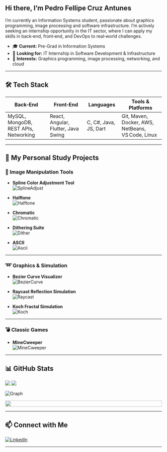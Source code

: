 ## Hi there, I’m Pedro Fellipe Cruz Antunes

I’m currently an Information Systems student, passionate about graphics programming, image processing and software infrastructure. I’m actively seeking an internship opportunity in the IT sector, where I can apply my skills in back‑end, front‑end, and DevOps to real‑world challenges.  

- 🎓 **Current:** Pre-Grad in Information Systems  
- 💼 **Looking for:** IT Internship in Software Development & Infrastructure  
- 🚀 **Interests:** Graphics programming, image processing, networking, and cloud  

---

## 🛠️ Tech Stack

| Back‑End            | Front‑End                     | Languages             | Tools & Platforms           |
| --------------------| ----------------------------- | --------------------- | --------------------------- |
| MySQL, MongoDB, REST APIs, Networking     | React, Angular, Flutter, Java Swing    | C, C#, Java, JS, Dart | Git, Maven, Docker, AWS, NetBeans, VS Code, Linux |

---

## 🚀 My Personal Study Projects

### 🎨 Image Manipulation Tools
- **Spline Color Adjustment Tool**  
  ![SplineAdjust](images/spline_example.png)

- **Halftone**  
  ![Halftone](images/halftone_example.png)

- **Chromatic**  
  ![Chromatic](images/chromatic_example.png)

- **Dithering Suite**  
  ![Dither](images/dither_example.png)

- **ASCII**  
  ![Ascii](images/ascii_example.png)
  
---

### ➿ Graphics & Simulation
- **Bezier Curve Visualizer**  
  ![BezierCurve](images/bezier_example.png)

- **Raycast Reflection Simulation**  
  ![Raycast](images/raycast_example.png)
  
- **Koch Fractal Simulation**  
  ![Koch](images/koch_example.png)

---

### 💣 Classic Games
- **MineCweeper**  
  ![MineCweeper](images/mineCweeper_example.png)
  
---

## 📊 GitHub Stats

<!-- Current Stats card -->
<div>
      <img src="https://github-readme-streak-stats-9m8ugfa77-denvercoder1.vercel.app/?user=PedroFellipeAntunes&theme=monokai-metallian&border_radius=0&card_width=417&card_height=194&background=0D1017&fire=E8EDF3&currStreakNum=E8EDF3&sideNums=E8EDF3&currStreakLabel=E8EDF3&sideLabels=E8EDF3F0&dates=E8EDF3D5&ring=E8EDF3F0&card_width=400&card_height=195"/>
<img src="https://github-readme-stats.vercel.app/api?username=PedroFellipeAntunes&show_icons=true&bg_color=0D1017&border_radius=0&text_color=E8EDF3D5&title_color=E8EDF3&icon_color=E8EDF3&hide_border=false&card_width=414&card_height=195"/>
</div>

<!-- Activity Graph card -->
![Graph](https://github-readme-activity-graph.vercel.app/graph?username=PedroFellipeAntunes&custom_title=%20GitHub%20Activity%20Graph&bg_color=0d1017&color=e8edf3&line=e8edf3&point=e8edf3&area_color=FFFFFF&title_color=FFFFFF&area=true)

<img src="https://i.imgur.com/dBaSKWF.gif" height="20" width="100%">

---

## 📫 Connect with Me

[![LinkedIn][linkedin-badge]][linkedin]  

<!-- Badges -->
[linkedin-badge]: https://img.shields.io/badge/LinkedIn-Profile-blue?logo=linkedin

<!-- Links -->
[linkedin]: www.linkedin.com/in/pedro-fellipe-cruz-antunes

---
